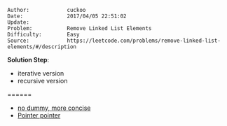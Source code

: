 
    Author:            cuckoo
    Date:              2017/04/05 22:51:02
    Update:            
    Problem:           Remove Linked List Elements
    Difficulty:        Easy
    Source:            https://leetcode.com/problems/remove-linked-list-elements/#/description

__Solution Step__:
 - iterative version
 - recursive version

======
 - [no dummy, more concise](https://discuss.leetcode.com/topic/19203/accepted-7-line-clean-java-solution)
 - [Pointer pointer](https://discuss.leetcode.com/topic/19529/simple-and-elegant-solution-in-c)
